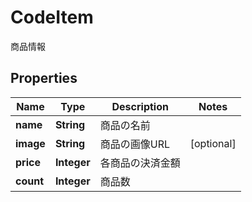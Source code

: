 

# CodeItem

商品情報
## Properties

Name | Type | Description | Notes
------------ | ------------- | ------------- | -------------
**name** | **String** | 商品の名前 | 
**image** | **String** | 商品の画像URL |  [optional]
**price** | **Integer** | 各商品の決済金額 | 
**count** | **Integer** | 商品数 | 



